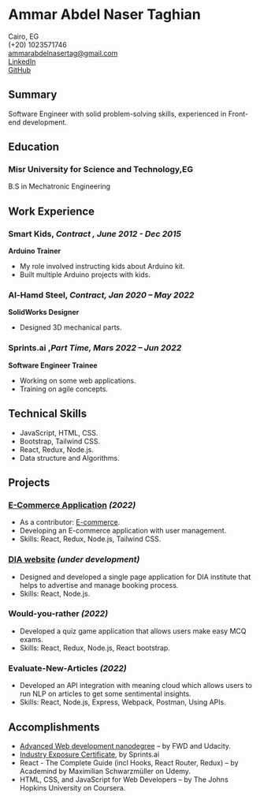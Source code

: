 # Ammar Abdel Naser Taghian
Cairo, EG <br/>
(+20) 1023571746 <br/> 
ammarabdelnasertag@gmail.com  
[LinkedIn](https://www.linkedin.com/in/ammarelnasser/)  
[GitHub](https://github.com/AmmarNaser)

## Summary
Software Engineer with solid problem-solving skills, experienced in Front-end development.

## Education 
### Misr University for Science and Technology,EG
B.S in Mechatronic Engineering

## Work Experience

### Smart Kids, *Contract , June 2012 - Dec 2015*
****Arduino Trainer**** 
- My role involved instructing kids about Arduino kit.
- Built multiple Arduino projects with kids.

### Al-Hamd Steel, *Contract, Jan 2020 – May 2022*
****SolidWorks Designer****
- Designed 3D mechanical parts.

### Sprints.ai ,*Part Time, Mars 2022 – Jun 2022*
____Software Engineer Trainee____
- Working on some web applications. 
- Training on agile concepts.

## Technical Skills

- JavaScript, HTML, CSS.
- Bootstrap, Tailwind CSS.
- React, Redux, Node.js.
- Data structure and Algorithms. 

## Projects

### [E-Commerce Application](https://master-ec.herokuapp.com/) *(2022)*
- As a contributor: [E-commerce](https://github.com/Darkmax512/E-Commerce-Application.git).
- Developing an E-commerce application with user management.
- Skills: React, Redux, Node.js, Tailwind CSS.
### [DIA website](https://diaegy.com/) *(under development)*
- Designed and developed a single page application for DIA institute that helps to advertise and manage booking process.
- Skills: React, Node.js.
### Would-you-rather *(2022)*
- Developed a quiz game application that allows users make easy MCQ exams.
- Skills: React, Redux, Node.js, React bootstrap.
### Evaluate-New-Articles *(2022)*
- Developed an API integration with meaning cloud which allows users to run NLP on articles to get some sentimental insights.
- Skills: React, Node.js, Express, Webpack, Postman, Using APIs.

## Accomplishments	

- [Advanced Web development nanodegree](https://graduation.udacity.com/confirm/LSCAFVAM) – by FWD and Udacity.	 
- [Industry Exposure Certificate](https://app.luminpdf.com/viewer/62e29ddd7d2243427327fa95), by Sprints.ai
- React - The Complete Guide (incl Hooks, React Router, Redux) – by Academind by Maximilian Schwarzmüller on Udemy.
- HTML, CSS, and JavaScript for Web Developers – by The Johns Hopkins University on Coursera.

